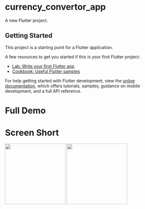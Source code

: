 # currency_convertor_app

A new Flutter project.

## Getting Started

This project is a starting point for a Flutter application.

A few resources to get you started if this is your first Flutter project:

- [Lab: Write your first Flutter app](https://docs.flutter.dev/get-started/codelab)
- [Cookbook: Useful Flutter samples](https://docs.flutter.dev/cookbook)

For help getting started with Flutter development, view the
[online documentation](https://docs.flutter.dev/), which offers tutorials,
samples, guidance on mobile development, and a full API reference.

# Full Demo


# Screen Short
<img src = "https://user-images.githubusercontent.com/114761517/222651419-1515391f-70ec-4bea-9fa8-147740f60731.png" width = "200px">
<img src = "https://user-images.githubusercontent.com/114761517/222651731-b2bd7aa9-6803-4e1f-9e70-3af19ba468b9.png" width = "200px">
